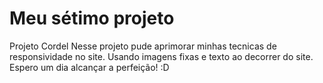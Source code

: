 # Meu sétimo projeto 
Projeto Cordel
Nesse projeto pude aprimorar minhas tecnicas de responsividade no site. 
Usando imagens fixas e texto ao decorrer do site.
Espero um dia alcançar a perfeição! :D
